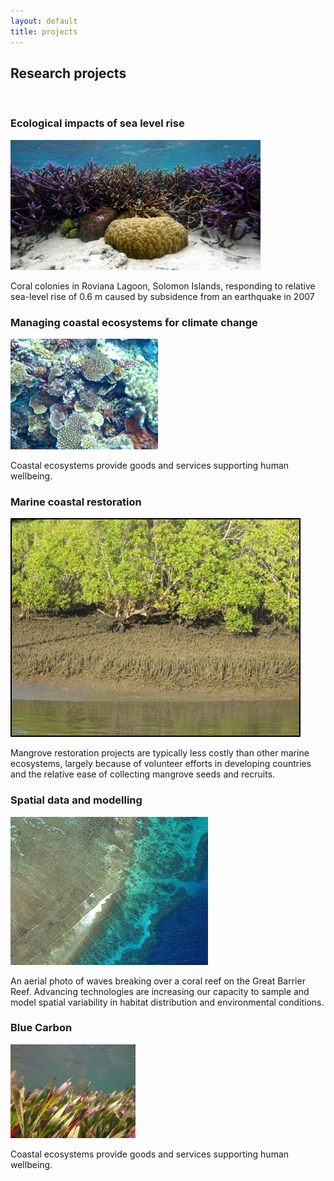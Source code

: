 ```yaml
---
layout: default
title: projects
---
```


## Research projects  

<br>


<div class = "image_projpage">
<h3> Ecological impacts of sea level rise  </h3>
<img src="/images/coral.png" >
<a href="/projects/coral_reefs_SLR.html">
   <span class="emptyspan"></span>
</a>
<p>
Coral colonies in Roviana Lagoon, Solomon Islands, responding to relative sea-level rise of 0.6 m caused by subsidence from an earthquake in 2007
</p>
</div>

<div class = "image_projpage">
<h3> Managing coastal ecosystems for climate change  </h3>
<img src="/images/coralreefslope.png" >
<a href="/projects/managing_coastal_ecosystems.html">
   <span class="emptyspan"></span>
</a>
<p>
Coastal ecosystems provide goods and services supporting human wellbeing.
</p>
</div>

<div class="floatclear"></div>

<div class = "image_projpage">
<h3> Marine coastal restoration  </h3>
<img src="/images/mangrove.png" >
<a href="/projects/coastal_restoration.html">
   <span class="emptyspan"></span>
</a>
<p>
Mangrove restoration projects are typically less costly than other marine ecosystems, largely because of volunteer efforts in developing countries and the relative ease of collecting mangrove seeds and recruits.
</p>
</div>


<div class = "image_projpage">
<h3> Spatial data and modelling </h3>
<img src="/images/reef_from_air.png" >
<a href="/projects/spatialdata.html">
   <span class="emptyspan"></span>
</a>
<p>
An aerial photo of waves breaking over a coral reef on the Great Barrier Reef. Advancing technologies are increasing our capacity to sample and model spatial variability in habitat distribution and environmental conditions. </p>
</div>

<div class="floatclear"></div>

<div class = "image_projpage">
<h3> Blue Carbon </h3>
<img src="/images/seagrass.png" >
<a href="/projects/blue_carbon.html">
   <span class="emptyspan"></span>
</a>
<p>
Coastal ecosystems provide goods and services supporting human wellbeing.
</p>
</div>

